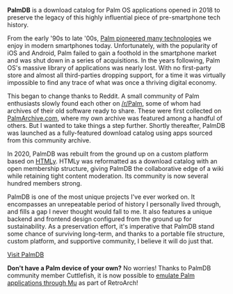 <!--t PalmDB t-->
<!--d PalmDB is a download catalog for Palm OS applications opened in 2018 to preserve the legacy of this highly influential piece of pre-smartphone tech history. d-->
<!--tag web,mobile tag-->
<!--image /content/images/20201204154010-palmdb2-screenshot.jpg image-->

**PalmDB** is a download catalog for Palm OS applications opened in 2018 to preserve the legacy of this highly influential piece of pre-smartphone tech history.  
  
From the early '90s to late '00s, [Palm pioneered many technologies](https://www.youtube.com/watch?v=RTjVY1sPJJk) we enjoy in modern smartphones today. Unfortunately, with the popularity of iOS and Android, Palm failed to gain a foothold in the smartphone market and was shut down in a series of acquisitions. In the years following, Palm OS's massive library of applications was nearly lost. With no first-party store and almost all third-parties dropping support, for a time it was virtually impossible to find any trace of what was once a thriving digital economy.  
  
This began to change thanks to Reddit. A small community of Palm enthusiasts slowly found each other on [/r/Palm](https://reddit.com/r/Palm), some of whom had archives of their old software ready to share. These were first collected on [PalmArchive.com](https://palmarchive.com), where my own archive was featured among a handful of others. But I wanted to take things a step further. Shortly thereafter, PalmDB was launched as a fully-featured download catalog using apps sourced from this community archive.

In 2020, PalmDB was rebuilt from the ground up on a custom platform based on [HTMLy](https://www.htmly.com/). HTMLy was reformatted as a download catalog with an open membership structure, giving PalmDB the collaborative edge of a wiki while retaining tight content moderation. Its community is now several hundred members strong.
  
PalmDB is one of the most unique projects I've ever worked on. It encompasses an unrepeatable period of history I personally lived through, and fills a gap I never thought would fall to me. It also features a unique backend and frontend design configured from the ground up for sustainability. As a preservation effort, it's imperative that PalmDB stand some chance of surviving long-term, and thanks to a portable file structure, custom platform, and supportive community, I believe it will do just that.  
  
[Visit PalmDB](https://palmdb.net/ "superclick")  
  
**Don't have a Palm device of your own?** No worries! Thanks to PalmDB community member Cuttlefish, it is now possible to [emulate Palm applications through Mu](https://palmdb.net/app/mu) as part of RetroArch!